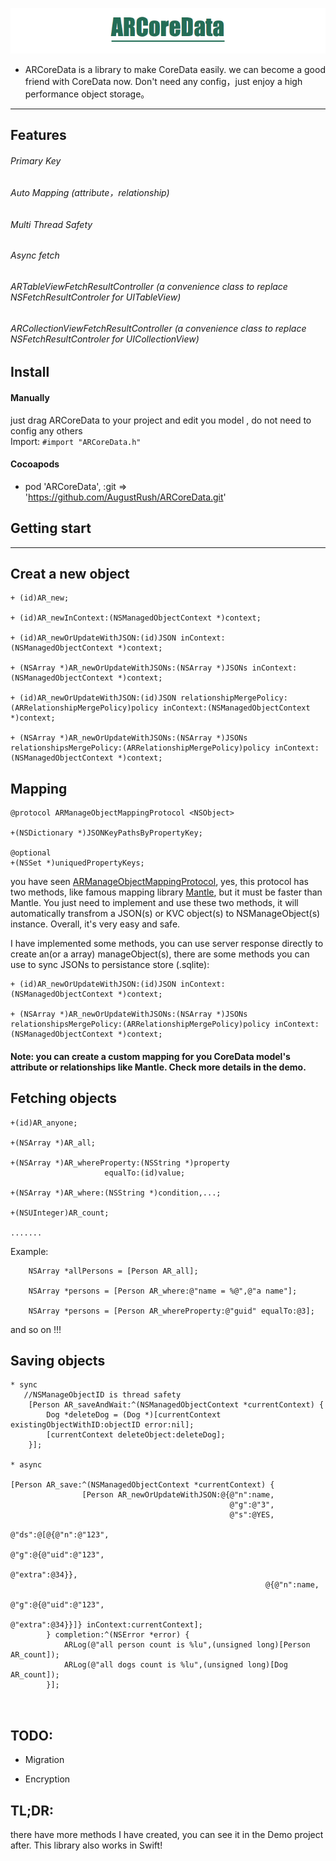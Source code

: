 ![](https://github.com/AugustRush/ARCoreData/blob/master/6DB73380-0D9A-43A1-AD21-8374D748429A.png)

* ARCoreData is a library to make CoreData easily. we can become a good friend with CoreData now. Don't need any config，just enjoy a high performance object storage。

*****************************************

## Features

###### Primary Key

###### Auto Mapping (attribute，relationship)

###### Multi Thread Safety

###### Async fetch

###### ARTableViewFetchResultController (a convenience class to replace NSFetchResultControler for UITableView)

###### ARCollectionViewFetchResultController (a convenience class to replace NSFetchResultControler for UICollectionView)

## Install

####  Manually
just drag ARCoreData to your project and edit you model , do not need to config any others 
<br>Import: `#import "ARCoreData.h"`

#### Cocoapods
* pod 'ARCoreData', :git => 'https://github.com/AugustRush/ARCoreData.git'

## Getting start
***********************

## Creat a new object

```
+ (id)AR_new;

+ (id)AR_newInContext:(NSManagedObjectContext *)context;

+ (id)AR_newOrUpdateWithJSON:(id)JSON inContext:(NSManagedObjectContext *)context;

+ (NSArray *)AR_newOrUpdateWithJSONs:(NSArray *)JSONs inContext:(NSManagedObjectContext *)context;

+ (id)AR_newOrUpdateWithJSON:(id)JSON relationshipMergePolicy:(ARRelationshipMergePolicy)policy inContext:(NSManagedObjectContext *)context;

+ (NSArray *)AR_newOrUpdateWithJSONs:(NSArray *)JSONs relationshipsMergePolicy:(ARRelationshipMergePolicy)policy inContext:(NSManagedObjectContext *)context;

```
## Mapping

```
@protocol ARManageObjectMappingProtocol <NSObject>

+(NSDictionary *)JSONKeyPathsByPropertyKey;

@optional
+(NSSet *)uniquedPropertyKeys;

```

you have seen [ARManageObjectMappingProtocol](https://github.com/AugustRush/ARCoreData/blob/master/ARCoreData/Core/ARManageObjectMappingProtocol.h), yes, this protocol has two methods, like famous mapping library <a href="https://github.com/Mantle/Mantle">Mantle</a>, but it must be faster than Mantle. You just need to implement and use these two methods, it will automatically transfrom a JSON(s) or KVC object(s) to NSManageObject(s) instance. Overall, it's very easy and safe.

I have implemented some methods, you can use server response directly to create an(or a array) manageObject(s),
there are some methods you can use to sync JSONs to persistance store (.sqlite):

```
+ (id)AR_newOrUpdateWithJSON:(id)JSON inContext:(NSManagedObjectContext *)context;

+ (NSArray *)AR_newOrUpdateWithJSONs:(NSArray *)JSONs relationshipsMergePolicy:(ARRelationshipMergePolicy)policy inContext:(NSManagedObjectContext *)context;

```

#### Note: you can create a custom mapping for you CoreData model's attribute or relationships like Mantle. Check more details in the demo.

## Fetching objects

```
+(id)AR_anyone;

+(NSArray *)AR_all;

+(NSArray *)AR_whereProperty:(NSString *)property
                     equalTo:(id)value;

+(NSArray *)AR_where:(NSString *)condition,...;

+(NSUInteger)AR_count;

.......

```

Example:
```
    NSArray *allPersons = [Person AR_all];
    
    NSArray *persons = [Person AR_where:@"name = %@",@"a name"];
    
    NSArray *persons = [Person AR_whereProperty:@"guid" equalTo:@3];
```
and so on !!!

## Saving objects

```
* sync
   //NSManageObjectID is thread safety
    [Person AR_saveAndWait:^(NSManagedObjectContext *currentContext) {
        Dog *deleteDog = (Dog *)[currentContext existingObjectWithID:objectID error:nil];
        [currentContext deleteObject:deleteDog];
    }];

* async

[Person AR_save:^(NSManagedObjectContext *currentContext) {
                [Person AR_newOrUpdateWithJSON:@{@"n":name,
                                                 @"g":@"3",
                                                 @"s":@YES,
                                                 @"ds":@[@{@"n":@"123",
                                                           @"g":@{@"uid":@"123",
                                                                  @"extra":@34}},
                                                         @{@"n":name,
                                                           @"g":@{@"uid":@"123",
                                                                  @"extra":@34}}]} inContext:currentContext];
        } completion:^(NSError *error) {
            ARLog(@"all person count is %lu",(unsigned long)[Person AR_count]);
            ARLog(@"all dogs count is %lu",(unsigned long)[Dog AR_count]);
        }];



```
## TODO:

* Migration

* Encryption

## TL;DR:
there have more methods I have created, you can see it in the Demo project after. This library also works in
Swift!




